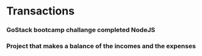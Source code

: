 # Transactions

### GoStack bootcamp challange completed NodeJS

### Project that makes a balance of the incomes and the expenses
